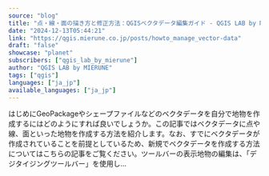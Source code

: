 ```yaml
---
source: "blog"
title: "点・線・面の描き方と修正方法：QGISベクタデータ編集ガイド - QGIS LAB by MIERUNE"
date: "2024-12-13T05:44:21"
link: "https://qgis.mierune.co.jp/posts/howto_manage_vector-data"
draft: "false"
showcase: "planet"
subscribers: ["qgis_lab_by_mierune"]
author: "QGIS LAB by MIERUNE"
tags: ["qgis"]
languages: ["ja_jp"]
available_languages: ["ja_jp"]
---
```


はじめにGeoPackageやシェープファイルなどのベクタデータを自分で地物を作成するにはどのようにすれば良いでしょうか。この記事ではベクタデータに点や線、面といった地物を作成する方法を紹介します。なお、すでにベクタデータが作成されていることを前提としているため、新規でベクタデータを作成する方法についてはこちらの記事をご覧ください。ツールバーの表示地物の編集は、「デジタイジングツールバー」を使用し...
